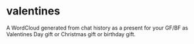 # valentines
A WordCloud generated from chat history as a present for your GF/BF as Valentines Day gift or Christmas gift or birthday gift.
